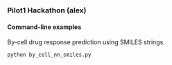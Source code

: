 ### Pilot1 Hackathon (alex)

#### Command-line examples
By-cell drug response prediction using SMILES strings.
```bash
python by_cell_nn_smiles.py 
```
